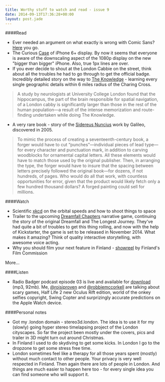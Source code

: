 ```yaml
---
title: Worthy stuff to watch and read - issue 9
date: 2014-09-13T17:36:28+00:00
layout: post.jade
---
```


####Read

* Ever needed an argument on what exactly is wrong with Comic Sans? [Here](http://graphicdesign.stackexchange.com/questions/38226/what-is-wrong-with-comic-sans) you go.
* The Curious [Case](https://medium.com/@brucewangsg/the-curious-case-of-iphone-6-1080p-display-b33dac5bbcb6) of iPhone 6+ display. By now it seems that everyone is aware of the downscaling aspect of the 1080p display on the new "bigger than bigger" iPhone. Also, true 1px lines are over.
* If you ever decide to shout at the London Cabbie on the street, think about all the troubles he had to go through to get the official badge. Incredibly detailed story on the way to [The Knowledge](http://news.nationalgeographic.com/news/special-features/2014/08/140808-london-cabbies-knowledge-cabs-hansom-uber-hippocampus-livery) - learning every single geographic details within 6 miles radius of the Charing Cross.

> A study by neurologists at University College London found that the hippocampus, the part of the brain responsible for spatial navigation, of a London cabby is significantly larger than those in the rest of the human population—a result of the intense memorization and route-finding undertaken while doing The Knowledge.

* A very rare book - story of the [Sidereus Nuncius](http://www.newyorker.com/magazine/2013/12/16/a-very-rare-book) work by Galileo, discovered in 2005.

>To mimic the process of creating a seventeenth-century book, a forger would have to cut “punches”—individual pieces of lead type—for every character and punctuation mark, in addition to carving woodblocks for ornamental capital letters. All these elements would have to match those used by the original publisher. Then, in arranging the type, the forger would have to insure that the spacing between letters precisely followed the original book—for dozens, if not hundreds, of pages. Who would do all that work, with countless opportunities for error, given that the product would likely fetch only a few hundred thousand dollars? A forged painting could sell for millions.

####Watch

* Scientific [xkcd](https://what-if.xkcd.com/58/) on the orbital speeds and how to shoot things to space
* Trailer to the upcoming [Dreamfall Chapters](https://www.youtube.com/watch?v=ZE1_ctp2V8U) narrative game, continuing the story of the original Dreamfall and The Longest Journey. They've had quite a bit of troubles to get this thing rolling, and now with the help of Kickstarter, the game is set to be released in November 2014. What makes it amazing? Think of quality interactive storytelling, with awesome voice acting.
* Why you should film your next feature in Finland - [showreel](https://vimeo.com/82938471) by Finland's Film Commission

More...

####Listen

* Radio Badger podcast episode 03 is live and available for [download](http://radiobadger.com/episodes/Badgercast-episode-03.mp3) (mp3, 92mb). Me, [@roisiproven](https://twitter.com/roisiproven) and [@robbiemccorkell](https://twitter.com/robbiemccorkell) are talking about scary games, Half Life 2 new Oculus Rift edition, world of the onkey selfies copyright, Swing Copter and surprizingly accurate predictions on the Apple Watch device.

####Personal notes

* Got my .london domain - stereo3d.london. The idea is to use it for my (slowly) going hyper stereo timelapsing project of the London cityscapes. So far the project been mostly under the covers, pics and trailer in 3D might turn out around Christmas.
* In Finland I used to do skydiving to get some kicks. In London I go to the dropzone to get some stress free time.
* London sometimes feel like a therapy for all those years spent (mostly) without much contact to other people. Your privacy is very well respected in Finland. Then again there are lots of people in London. And things are much easier to happen here too - for every single idea you can find someone who will support it.
